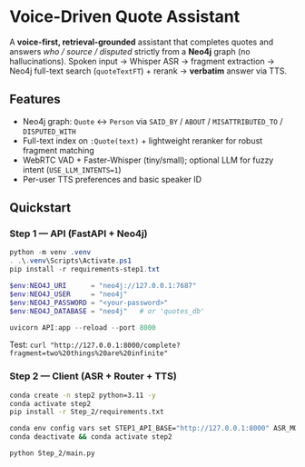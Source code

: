 # Voice-Driven Quote Assistant

A **voice-first, retrieval-grounded** assistant that completes quotes and answers *who / source / disputed* strictly from a **Neo4j** graph (no hallucinations). Spoken input → Whisper ASR → fragment extraction → Neo4j full-text search (`quoteTextFT`) + rerank → **verbatim** answer via TTS.

## Features
- Neo4j graph: `Quote` ↔ `Person` via `SAID_BY` / `ABOUT` / `MISATTRIBUTED_TO` / `DISPUTED_WITH`
- Full-text index on `:Quote(text)` + lightweight reranker for robust fragment matching
- WebRTC VAD + Faster-Whisper (tiny/small); optional LLM for fuzzy intent (`USE_LLM_INTENTS=1`)
- Per-user TTS preferences and basic speaker ID

## Quickstart

### Step 1 — API (FastAPI + Neo4j)
```powershell
python -m venv .venv
. .\.venv\Scripts\Activate.ps1
pip install -r requirements-step1.txt

$env:NEO4J_URI      = "neo4j://127.0.0.1:7687"
$env:NEO4J_USER     = "neo4j"
$env:NEO4J_PASSWORD = "<your-password>"
$env:NEO4J_DATABASE = "neo4j"   # or 'quotes_db'

uvicorn API:app --reload --port 8000
```
Test: `curl "http://127.0.0.1:8000/complete?fragment=two%20things%20are%20infinite"`

### Step 2 — Client (ASR + Router + TTS)
```bash
conda create -n step2 python=3.11 -y
conda activate step2
pip install -r Step_2/requirements.txt

conda env config vars set STEP1_API_BASE="http://127.0.0.1:8000" ASR_MODEL=small SIM_THRESHOLD=0.75
conda deactivate && conda activate step2

python Step_2/main.py
```

